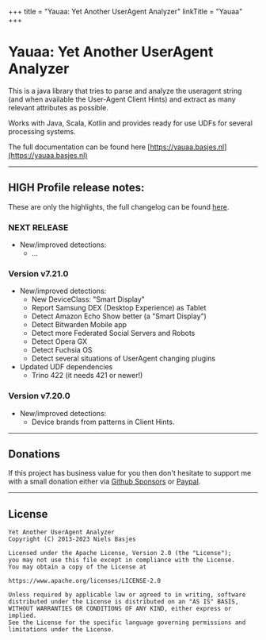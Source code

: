 +++
title = "Yauaa: Yet Another UserAgent Analyzer"
linkTitle = "Yauaa"
+++
# Yauaa: Yet Another UserAgent Analyzer
This is a java library that tries to parse and analyze the useragent string (and when available the User-Agent Client Hints) and extract as many relevant attributes as possible.

Works with Java, Scala, Kotlin and provides ready for use UDFs for several processing systems.

The full documentation can be found here [https://yauaa.basjes.nl](https://yauaa.basjes.nl)

---

## HIGH Profile release notes:

These are only the highlights, the full changelog can be found [here](https://github.com/nielsbasjes/yauaa/blob/main/CHANGELOG.md).

### NEXT RELEASE
- New/improved detections:
  - ...

### Version v7.21.0
- New/improved detections:
    - New DeviceClass: "Smart Display"
    - Report Samsung DEX (Desktop Experience) as Tablet
    - Detect Amazon Echo Show better (a "Smart Display")
    - Detect Bitwarden Mobile app
    - Detect more Federated Social Servers and Robots
    - Detect Opera GX
    - Detect Fuchsia OS
    - Detect several situations of UserAgent changing plugins
- Updated UDF dependencies
    - Trino 422 (it needs 421 or newer!)

### Version v7.20.0
- New/improved detections:
  - Device brands from patterns in Client Hints.

---
## Donations
If this project has business value for you then don't hesitate to support me with a small donation either via [Github Sponsors](https://github.com/sponsors/nielsbasjes) or [Paypal](https://www.paypal.me/nielsbasjes).

---
## License

    Yet Another UserAgent Analyzer
    Copyright (C) 2013-2023 Niels Basjes

    Licensed under the Apache License, Version 2.0 (the "License");
    you may not use this file except in compliance with the License.
    You may obtain a copy of the License at

    https://www.apache.org/licenses/LICENSE-2.0

    Unless required by applicable law or agreed to in writing, software
    distributed under the License is distributed on an "AS IS" BASIS,
    WITHOUT WARRANTIES OR CONDITIONS OF ANY KIND, either express or implied.
    See the License for the specific language governing permissions and
    limitations under the License.
